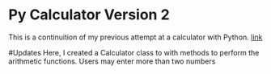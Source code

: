 # Py Calculator Version 2

This is a continuition of my previous attempt at a calculator with Python. [link](https://github.com/CRSantiago/Python-Projects/blob/master/Py%20Calculator/py_calculator.py)

#Updates
Here, I created a Calculator class to with methods to perform the arithmetic functions.
Users may enter more than two numbers
